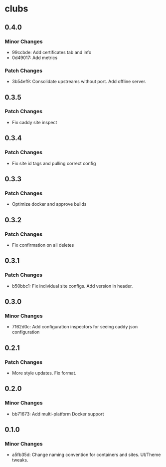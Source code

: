 # clubs

## 0.4.0

### Minor Changes

- 99ccbde: Add certificates tab and info
- 0d49017: Add metrics

### Patch Changes

- 3b54ef9: Consolidate upstreams without port. Add offline server.

## 0.3.5

### Patch Changes

- Fix caddy site inspect

## 0.3.4

### Patch Changes

- Fix site id tags and pulling correct config

## 0.3.3

### Patch Changes

- Optimize docker and approve builds

## 0.3.2

### Patch Changes

- Fix confirmation on all deletes

## 0.3.1

### Patch Changes

- b50bbc1: Fix individual site configs. Add version in header.

## 0.3.0

### Minor Changes

- 7162d0c: Add configuration inspectors for seeing caddy json configuration

## 0.2.1

### Patch Changes

- More style updates. Fix format.

## 0.2.0

### Minor Changes

- bb71673: Add multi-platform Docker support

## 0.1.0

### Minor Changes

- a5fb35d: Change naming convention for containers and sites. UI/Theme tweaks.
